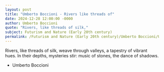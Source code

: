 ```yaml
---
layout: post
title: "Umberto Boccioni - Rivers like threads of"
date: 2024-12-28 12:00:00 -0000
author: Umberto Boccioni
quote: "Rivers, like threads of silk,"
subject: Futurism and Nature (Early 20th century)
permalink: /Futurism and Nature (Early 20th century)/Umberto Boccioni/Umberto Boccioni - Rivers like threads of
---
```


Rivers, like threads of silk,
weave through valleys,
a tapestry of vibrant hues.
In their depths, mysteries stir:
music of stones,
the dance of shadows.

- Umberto Boccioni

